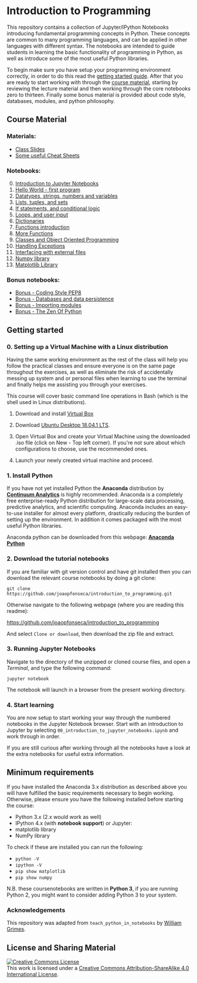 

# Introduction to Programming
This repository contains a collection of Jupyter/IPython Notebooks introducing fundamental programming concepts in Python. These concepts are common to many programming languages, and can be applied in other languages with different syntax. The notebooks are intended to guide students in learning the basic functionality of programming in Python, as well as introduce some of the most useful Python libraries.

To begin make sure you have setup your programming environment correctly, in order to do this read the [getting started guide](#getting-started). After that you are ready to start working with through the [course material](#course-material), starting by reviewing the lecture material and then working through the core notebooks zero to thirteen. Finally some bonus material is provided about code style, databases, modules, and python philosophy.  

## Course Material

### Materials:
* [Class Slides](class_slides)
* [Some useful Cheat Sheets](cheat_sheets)

### Notebooks:
0. [Introduction to Jupyter Notebooks](00_introduction_to_jupyter_notebooks.ipynb)
1. [Hello World - first program](01_hello_world.ipynb)
2. [Datatypes, strings, numbers and variables](02_datatypes_strings_numbers_and_variables.ipynb)
3. [Lists, tuples, and sets](03_lists_tuples_and_sets.ipynb)
4. [If statements, and conditional logic](04_if_statements.ipynb)
5. [Loops, and user input](05_while_loops_and_user_input.ipynb)
6. [Dictionaries](06_dictionaries.ipynb)
7. [Functions introduction](07_introduction_to_functions.ipynb)
8. [More Functions](08_some_more_functions.ipynb)
9. [Classes and Object Oriented Programming](09_classes_and_OOP.ipynb)
10. [Handling Exceptions](10_exceptions.ipynb)
11. [Interfacing with external files](11_external_files.ipynb)
12. [Numpy library](12_numpy_library.ipynb)
13. [Matplotlib Library](13_matplotlib_library.ipynb)

### Bonus notebooks:
* [Bonus - Coding Style PEP8](bonus_coding_style_PEP8.ipynb)
* [Bonus - Databases and data persistence](bonus_databases_and_persistence.ipynb)
* [Bonus - Importing modules](bonus_importing_modules.ipynb)
* [Bonus - The Zen Of Python](bonus_the_zen_of_python.ipynb)



## Getting started
### 0. Setting up a Virtual Machine with a Linux distribution
Having the same working environment as the rest of the class will help you follow the practical classes and ensure everyone is on the same page throughout the exercises, as well as eliminate the risk of accidentally messing up system and or personal files when learning to use the terminal and finally helps me assisting you through your exercises.

This course will cover basic command line operations in Bash (which is the shell used in Linux distributions).

1. Download and install [Virtual Box](https://www.virtualbox.org/)

2. Download [Ubuntu Desktop 18.04.1 LTS](https://www.ubuntu.com/download/desktop).
3. Open Virtual Box and create your Virtual Machine using the downloaded .iso file (click on New - Top left corner). If you're not sure about which configurations to choose, use the recommended ones.
4. Launch your newly created virtual machine and proceed.


### 1. Install Python
If you have not yet installed Python the **Anaconda** distribution by [**Continuum Analytics**](http://www.continuum.io/) is highly recommended. Anaconda is a completely free enterprise-ready Python distribution for large-scale data processing, predictive analytics, and scientific computing. Anaconda includes an easy-to-use installer for almost every platform, drastically reducing the burden of setting up the environment. In addition it comes packaged with the most useful Python libraries.

Anaconda python can be downloaded from this webpage: [**Anaconda Python**](https://www.anaconda.com/download/)

### 2. Download the tutorial notebooks
If you are familiar with git version control and have git installed then you can download the relevant course notebooks by doing a git clone:

    git clone https://github.com/joaopfonseca/introduction_to_programming.git

Otherwise navigate to the following webpage (where you are reading this readme):

https://github.com/joaopfonseca/introduction_to_programming

And select `Clone or download`, then download the zip file and extract.

### 3. Running Jupyter Notebooks
Navigate to the directory of the unzipped or cloned course files, and open a _Terminal_, and type the following command:

    jupyter notebook

The notebook will launch in a browser from the present working directory.

### 4. Start learning
You are now setup to start working your way through the numbered notebooks in the Jupyter Notebook browser. Start with an introduction to Jupyter by selecting `00_introduction_to_jupyter_notebooks.ipynb` and work through in order.

If you are still curious after working through all the notebooks have a look at the extra notebooks for useful extra information.

## Minimum requirements
If you have installed the Anaconda 3.x distribution as described above you will have fulfilled the basic requirements necessary to begin working. Otherwise, please ensure you have the following installed before starting the course:

* Python 3.x (2.x would work as well)
* IPython 4.x (with **notebook support**) or Jupyter:
* matplotlib library
* NumPy library

To check if these are installed you can run the following:

* `python -V`
* `ipython -V`
* `pip show matplotlib`
* `pip show numpy`

N.B. these coursenotebooks are written in **Python 3**, if you are running Python 2, you might want to consider adding Python 3 to your system.

### Acknowledgements
This repository was adapted from `teach_python_in_notebooks` by [William Grimes](https://github.com/williamgrimes/teach_python_in_notebooks).

## License and Sharing Material
<a rel="license" href="http://creativecommons.org/licenses/by-sa/4.0/"><img alt="Creative Commons License" style="border-width:0" src="https://i.creativecommons.org/l/by-sa/4.0/80x15.png" /></a><br />This work is licensed under a <a rel="license" href="http://creativecommons.org/licenses/by-sa/4.0/">Creative Commons Attribution-ShareAlike 4.0 International License</a>.
